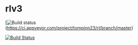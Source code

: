# rlv3
[![Build status](https://ci.appveyor.com/api/projects/status/bk7m4u6ls31s20mr/branch/master?svg=true)(https://ci.appveyor.com/project/tompinn23/rl/branch/master)


[![Build Status](https://travis-ci.com/tompinn23/rl.svg?branch=master)](https://travis-ci.com/tompinn23/rl)
